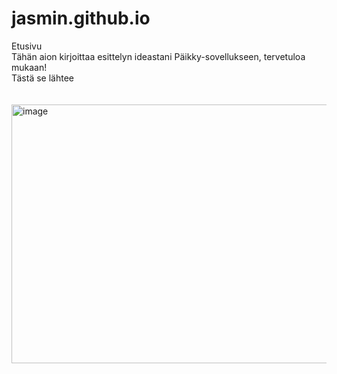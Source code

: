 # jasmin.github.io
Etusivu <br> 
Tähän aion kirjoittaa esittelyn ideastani Päikky-sovellukseen, tervetuloa mukaan! 
<br> Tästä se lähtee <br><br><br>
<img width="622" height="414" alt="image" src="https://github.com/user-attachments/assets/43c1e7bd-d4fc-475e-bd70-d311890ef497" />
